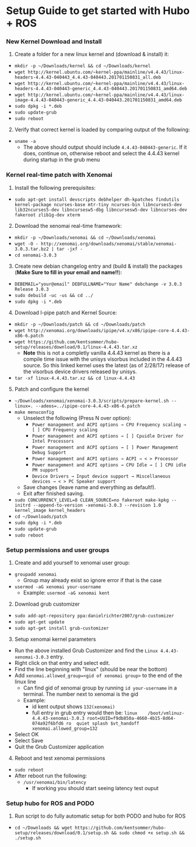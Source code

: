 # Setup Guide to get started with Hubo + ROS

### New Kernel Download and Install
1. Create a folder for a new linux kernel and (download & install) it:
  * ```mkdir -p ~/Downloads/kernel && cd ~/Downloads/kernel```
  * ```wget http://kernel.ubuntu.com/~kernel-ppa/mainline/v4.4.43/linux-headers-4.4.43-040443_4.4.43-040443.201701150831_all.deb```
  * ```wget http://kernel.ubuntu.com/~kernel-ppa/mainline/v4.4.43/linux-headers-4.4.43-040443-generic_4.4.43-040443.201701150831_amd64.deb```
  * ```wget http://kernel.ubuntu.com/~kernel-ppa/mainline/v4.4.43/linux-image-4.4.43-040443-generic_4.4.43-040443.201701150831_amd64.deb```
  * ```sudo dpkg -i *.deb```
  * ```sudo update-grub```
  * ```sudo reboot```
2. Verify that correct kernel is loaded by comparing output of the following:
  * ```uname -a```
    * The above should output should include ```4.4.43-040443-generic```. If it does, continue on, otherwise reboot and select the 4.4.43 kernel during startup in the grub menu

### Kernel real-time patch with Xenomai
1. Install the following prerequisites:
  * ```sudo apt-get install devscripts debhelper dh-kpatches findutils kernel-package ncurses-base mtr-tiny ncurses-bin libncurses5-dev lib32ncurses5-dev libncursesw5-dbg libncursesw5-dev libncurses-dev fakeroot zlib1g-dev xterm```
2. Download the xenomai real-time framework:
  * ```mkdir -p ~/Downloads/xenomai && cd ~/Downloads/xenomai```
  * ```wget -O - http://xenomai.org/downloads/xenomai/stable/xenomai-3.0.3.tar.bz2 | tar -jxf -```
  * ```cd xenomai-3.0.3```
3. Create new debian changelog entry and (build & install) the packages (**Make Sure to fill in your email and name!!**):
  * ```DEBEMAIL="your@email" DEBFULLNAME="Your Name" debchange -v 3.0.3 Release 3.0.3```
  * ```sudo debuild -uc -us && cd ../```
  * ```sudo dpkg -i *.deb```
4. Download I-pipe patch and Kernel Source:
  * ```mkdir -p ~/Downloads/patch && cd ~/Downloads/patch```
  * ```wget http://xenomai.org/downloads/ipipe/v4.x/x86/ipipe-core-4.4.43-x86-6.patch```
  * ```wget https://github.com/kentsommer/hubo-setup/releases/download/0.1/linux-4.4.43.tar.xz```
    * **Note** this is not a completly vanilla 4.4.43 kernel as there is a compile time issue with the unisys visorbus included in the 4.4.43 source. So this linked kernel uses the latest (as of 2/28/17) release of the visorbus device drivers released by unisys. 
  * ```tar -xf linux-4.4.43.tar.xz && cd linux-4.4.43```
5. Patch and configure the kernel
  * ```~/Downloads/xenomai/xenomai-3.0.3/scripts/prepare-kernel.sh --linux=. --adeos=../ipipe-core-4.4.43-x86-6.patch```
  * ```make menuconfig```
    * Unselect the following (Press N over option):
      * ```Power management and ACPI options → CPU Frequency scaling → [ ] CPU Frequency scaling```
      * ```Power management and ACPI options → [ ] Cpuidle Driver for Intel Processors```
      * ```Power management and ACPI options → [ ] Power Management Debug Support```
      * ```Power management and ACPI options → ACPI → < > Processor```
      * ```Power management and ACPI options → CPU Idle → [ ] CPU idle PM support```
      * ```Device Drivers → Input device support → Miscellaneous devices → < > PC Speaker support```
    * Save changes (leave name and everything as default!).
    * Exit after finished saving. 
  * ```sudo CONCURRENCY_LEVEL=8 CLEAN_SOURCE=no fakeroot make-kpkg --initrd --append-to-version -xenomai-3.0.3 --revision 1.0 kernel_image kernel_headers```
  * ```cd ~/Downloads/patch```
  * ```sudo dpkg -i *.deb```
  * ```sudo update-grub```
  * ```sudo reboot```
  
### Setup permissions and user groups
1. Create and add yourself to xenomai user group:
  * ```groupadd xenomai```
    * Group may already exist so ignore error if that is the case
  * ```usermod -aG xenomai your-username```
    * Example: ```usermod -aG xenomai kent```
2. Download grub customizer
  * ```sudo add-apt-repository ppa:danielrichter2007/grub-customizer```
  * ```sudo apt-get update```
  * ```sudo apt-get install grub-customizer```
3. Setup xenomai kernel parameters
  * Run the above installed Grub Customizer and find the ```Linux 4.4.43-xenomai-3.0.3``` entry.
  * Right click on that entry and select edit.
  * Find the line beginning with "linux" (should be near the bottom)
  * Add ```xenomai.allowed_group=<gid of xenomai group>``` to the end of the linux line
    * Can find gid of xenomai group by running ```id your-username``` in a terminal. The number next to xenomai is the gid
    * Example:
      * id kent output shows ```132(xenomai)```
      * full entry in grub entry would then be: ```linux	/boot/vmlinuz-4.4.43-xenomai-3.0.3 root=UUID=f9db850a-4660-4b15-8d64-074a92f6bfd6 ro  quiet splash $vt_handoff xenomai.allowed_group=132```
  * Select OK
  * Select Save 
  * Quit the Grub Customizer application
4. Reboot and test xenomai permissions
  * ```sudo reboot```
  * After reboot run the following:
    * ```/usr/xenomai/bin/latency```
      * If working you should start seeing latency test ouput
      
### Setup hubo for ROS and PODO
1. Run script to do fully automatic setup for both PODO and hubo for ROS
  * ```cd ~/Downloads && wget https://github.com/kentsommer/hubo-setup/releases/download/0.1/setup.sh && sudo chmod +x setup.sh && ./setup.sh```
    

  
  

  
  
  
  
  
  

 
  
